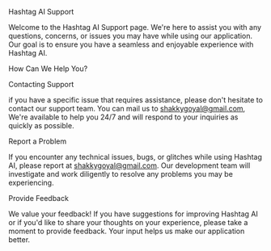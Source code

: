 Hashtag AI Support

Welcome to the Hashtag AI Support page. We're here to assist you with any questions, concerns, or issues you may have while using our application. Our goal is to ensure you have a seamless and enjoyable experience with Hashtag AI.

How Can We Help You?

Contacting Support

if you have a specific issue that requires assistance, please don't hesitate to contact our support team. You can mail us to shakkygoyal@gmail.com, We're available to help you 24/7 and will respond to your inquiries as quickly as possible.

Report a Problem

If you encounter any technical issues, bugs, or glitches while using Hashtag AI, please report at shakkygoyal@gmail.com. Our development team will investigate and work diligently to resolve any problems you may be experiencing.

Provide Feedback

We value your feedback! If you have suggestions for improving Hashtag AI or if you'd like to share your thoughts on your experience, please take a moment to provide feedback. Your input helps us make our application better.
